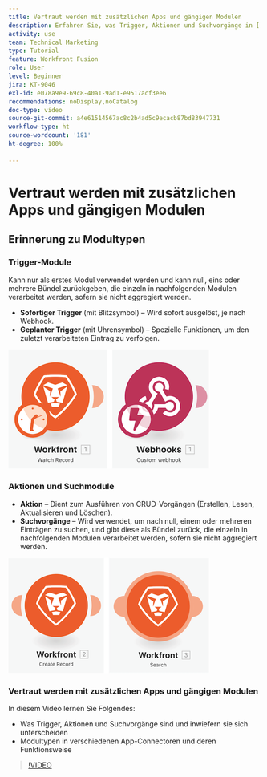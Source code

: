 ```yaml
---
title: Vertraut werden mit zusätzlichen Apps und gängigen Modulen
description: Erfahren Sie, was Trigger, Aktionen und Suchvorgänge in [!DNL Adobe Workfront Fusion]sind und wie Modultypen in verschiedenen App-Connectoren funktionieren.
activity: use
team: Technical Marketing
type: Tutorial
feature: Workfront Fusion
role: User
level: Beginner
jira: KT-9046
exl-id: e078a9e9-69c8-40a1-9ad1-e9517acf3ee6
recommendations: noDisplay,noCatalog
doc-type: video
source-git-commit: a4e61514567ac8c2b4ad5c9ecacb87bd83947731
workflow-type: ht
source-wordcount: '181'
ht-degree: 100%

---
```


# Vertraut werden mit zusätzlichen Apps und gängigen Modulen

## Erinnerung zu Modultypen

### Trigger-Module

Kann nur als erstes Modul verwendet werden und kann null, eins oder mehrere Bündel zurückgeben, die einzeln in nachfolgenden Modulen verarbeitet werden, sofern sie nicht aggregiert werden.

* **Sofortiger Trigger** (mit Blitzsymbol) – Wird sofort ausgelöst, je nach Webhook.
* **Geplanter Trigger** (mit Uhrensymbol) – Spezielle Funktionen, um den zuletzt verarbeiteten Eintrag zu verfolgen.

![Ein Bild von Trigger-Modulen](assets/beyond-basic-modules-1.png)

### Aktionen und Suchmodule

* **Aktion** – Dient zum Ausführen von CRUD-Vorgängen (Erstellen, Lesen, Aktualisieren und Löschen).
* **Suchvorgänge** – Wird verwendet, um nach null, einem oder mehreren Einträgen zu suchen, und gibt diese als Bündel zurück, die einzeln in nachfolgenden Modulen verarbeitet werden, sofern sie nicht aggregiert werden.

![Bild von Aktions- und Suchmodulen](assets/beyond-basic-modules-2.png)

### Vertraut werden mit zusätzlichen Apps und gängigen Modulen

In diesem Video lernen Sie Folgendes:

* Was Trigger, Aktionen und Suchvorgänge sind und inwiefern sie sich unterscheiden
* Modultypen in verschiedenen App-Connectoren und deren Funktionsweise

>[!VIDEO](https://video.tv.adobe.com/v/335287/?quality=12&learn=on)

